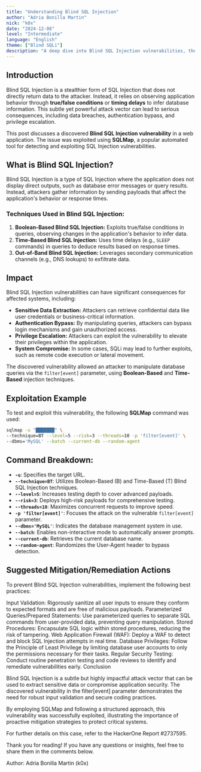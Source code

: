 ```yaml
---
title: "Understanding Blind SQL Injection"
author: "Adria Bonilla Martin"
nick: "k0x"
date: "2024-12-08"
level: "Intermediate"
language: "English"
theme: ["Blind SQLi"]
description: "A deep dive into Blind SQL Injection vulnerabilities, their impact, and mitigation strategies, featuring a real-world example of exploitation through SQLMap."
---
```


## **Introduction**

Blind SQL Injection is a stealthier form of SQL Injection that does not directly return data to the attacker. Instead, it relies on observing application behavior through **true/false conditions** or **timing delays** to infer database information. This subtle yet powerful attack vector can lead to serious consequences, including data breaches, authentication bypass, and privilege escalation.

This post discusses a discovered **Blind SQL Injection vulnerability** in a web application. The issue was exploited using **SQLMap**, a popular automated tool for detecting and exploiting SQL Injection vulnerabilities. 

## **What is Blind SQL Injection?**

Blind SQL Injection is a type of SQL Injection where the application does not display direct outputs, such as database error messages or query results. Instead, attackers gather information by sending payloads that affect the application's behavior or response times.

### **Techniques Used in Blind SQL Injection:**
1. **Boolean-Based Blind SQL Injection:** Exploits true/false conditions in queries, observing changes in the application's behavior to infer data.
2. **Time-Based Blind SQL Injection:** Uses time delays (e.g., `SLEEP` commands) in queries to deduce results based on response times.
3. **Out-of-Band Blind SQL Injection:** Leverages secondary communication channels (e.g., DNS lookups) to exfiltrate data.

## **Impact**

Blind SQL Injection vulnerabilities can have significant consequences for affected systems, including:

- **Sensitive Data Extraction:** Attackers can retrieve confidential data like user credentials or business-critical information.
- **Authentication Bypass:** By manipulating queries, attackers can bypass login mechanisms and gain unauthorized access.
- **Privilege Escalation:** Attackers can exploit the vulnerability to elevate their privileges within the application.
- **System Compromise:** In some cases, SQLi may lead to further exploits, such as remote code execution or lateral movement.

The discovered vulnerability allowed an attacker to manipulate database queries via the `filter[event]` parameter, using **Boolean-Based** and **Time-Based** injection techniques.

## **Exploitation Example**

To test and exploit this vulnerability, the following **SQLMap** command was used:

```bash
sqlmap -u "███████" \
--technique=BT --level=5 --risk=3 --threads=10 -p 'filter[event]' \
--dbms='MySQL' --batch --current-db --random-agent
```
## **Command Breakdown:**

- **`-u`**: Specifies the target URL.
- **`--technique=BT`**: Utilizes Boolean-Based (B) and Time-Based (T) Blind SQL Injection techniques.
- **`--level=5`**: Increases testing depth to cover advanced payloads.
- **`--risk=3`**: Deploys high-risk payloads for comprehensive testing.
- **`--threads=10`**: Maximizes concurrent requests to improve speed.
- **`-p 'filter[event]'`**: Focuses the attack on the vulnerable `filter[event]` parameter.
- **`--dbms='MySQL'`**: Indicates the database management system in use.
- **`--batch`**: Enables non-interactive mode to automatically answer prompts.
- **`--current-db`**: Retrieves the current database name.
- **`--random-agent`**: Randomizes the User-Agent header to bypass detection.

## **Suggested Mitigation/Remediation Actions**

To prevent Blind SQL Injection vulnerabilities, implement the following best practices:

Input Validation: Rigorously sanitize all user inputs to ensure they conform to expected formats and are free of malicious payloads.
Parameterized Queries/Prepared Statements: Use parameterized queries to separate SQL commands from user-provided data, preventing query manipulation.
Stored Procedures: Encapsulate SQL logic within stored procedures, reducing the risk of tampering.
Web Application Firewall (WAF): Deploy a WAF to detect and block SQL Injection attempts in real time.
Database Privileges: Follow the Principle of Least Privilege by limiting database user accounts to only the permissions necessary for their tasks.
Regular Security Testing: Conduct routine penetration testing and code reviews to identify and remediate vulnerabilities early.
Conclusion

Blind SQL Injection is a subtle but highly impactful attack vector that can be used to extract sensitive data or compromise application security. The discovered vulnerability in the filter[event] parameter demonstrates the need for robust input validation and secure coding practices.

By employing SQLMap and following a structured approach, this vulnerability was successfully exploited, illustrating the importance of proactive mitigation strategies to protect critical systems.

For further details on this case, refer to the HackerOne Report #2737595.

Thank you for reading!
If you have any questions or insights, feel free to share them in the comments below.

Author: Adria Bonilla Martin (k0x)


